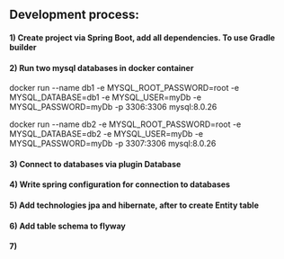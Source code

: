 ## Development process:

#### 1) Create project via Spring Boot, add all dependencies. To use Gradle builder
#### 2) Run two mysql databases in docker container
docker run --name db1 -e MYSQL_ROOT_PASSWORD=root -e MYSQL_DATABASE=db1 -e MYSQL_USER=myDb -e MYSQL_PASSWORD=myDb -p 3306:3306 mysql:8.0.26

docker run --name db2 -e MYSQL_ROOT_PASSWORD=root -e MYSQL_DATABASE=db2 -e MYSQL_USER=myDb -e MYSQL_PASSWORD=myDb -p 3307:3306 mysql:8.0.26
#### 3) Connect to databases via plugin Database
#### 4) Write spring configuration for connection to databases
#### 5) Add technologies jpa and hibernate, after to create Entity table
#### 6) Add table schema to flyway
#### 7) 